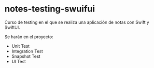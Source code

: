 # notes-testing-swuifui

Curso de testing en el que se realiza una aplicación de notas con Swift y SwiftUI. 

Se harán en el proyecto:
- Unit Test
- Integration Test
- Snapshot Test
- UI Test
